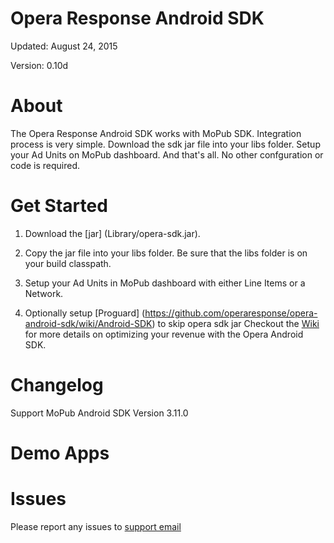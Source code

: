 Opera Response Android SDK
=================

Updated: August 24, 2015

Version: 0.10d

About
=====

The Opera Response Android SDK works with MoPub SDK. Integration process is very simple. Download the sdk jar file into your libs folder. Setup your Ad Units on MoPub dashboard. And that's all. No other confguration or code is required.

Get Started
===========

1. Download the [jar] (Library/opera-sdk.jar).

2. Copy the jar file into your libs folder. Be sure that the libs folder is on your build classpath. 

3. Setup your Ad Units in MoPub dashboard with either Line Items or a Network.

4. Optionally setup [Proguard] (https://github.com/operaresponse/opera-android-sdk/wiki/Android-SDK) to skip opera sdk jar
Checkout the [Wiki](https://github.com/operaresponse/opera-android-sdk/wiki/Add-App-to-MoPub) for more details on optimizing your revenue with the Opera Android SDK.

Changelog
=========

Support MoPub Android SDK Version 3.11.0

Demo Apps
=========

Issues
======

Please report any issues to [support email](sdk-support@operamediaworks.com)

